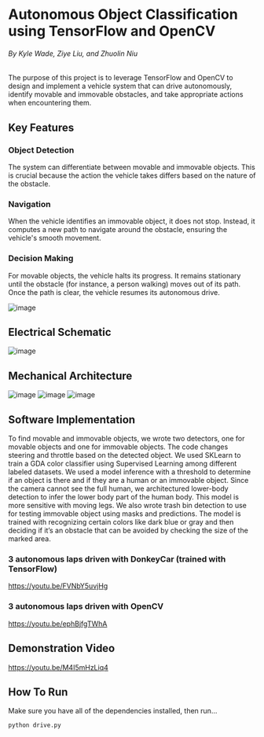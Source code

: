 # Autonomous Object Classification using TensorFlow and OpenCV
###### By Kyle Wade, Ziye Liu, and Zhuolin Niu
The purpose of this project is to leverage TensorFlow and OpenCV to design and implement a vehicle system that can drive autonomously, identify movable and immovable obstacles, and take appropriate actions when encountering them.

## Key Features
### Object Detection
The system can differentiate between movable and immovable objects. This is crucial because the action the vehicle takes differs based on the nature of the obstacle.
### Navigation
When the vehicle identifies an immovable object, it does not stop. Instead, it computes a new path to navigate around the obstacle, ensuring the vehicle's smooth movement.
### Decision Making
For movable objects, the vehicle halts its progress. It remains stationary until the obstacle (for instance, a person walking) moves out of its path. Once the path is clear, the vehicle resumes its autonomous drive.

![image](https://user-images.githubusercontent.com/59634395/207244675-022f54e1-1556-47b2-bb5b-98217dabb3b0.png)

## Electrical Schematic

![image](https://user-images.githubusercontent.com/59634395/207242946-bb10e014-676c-411b-b30b-95ce3fc1ac43.png)

## Mechanical Architecture

![image](https://user-images.githubusercontent.com/59634395/207244818-06fce14b-50aa-4358-9635-0933b3fe7b17.png)
![image](https://user-images.githubusercontent.com/59634395/207244869-3c7f0ef0-7008-4579-9187-efbad4ac7f68.png)
![image](https://user-images.githubusercontent.com/59634395/207244952-d64b235d-5281-41d7-9483-23dca541e885.png)

## Software Implementation

To find movable and immovable objects, we wrote two detectors, one for movable objects and one for immovable objects. The code changes steering and throttle based on the detected object. We used SKLearn to train a GDA color classifier using Supervised Learning among different labeled datasets. We used a model inference with a threshold to determine if an object is there and if they are a human or an immovable object. Since the camera cannot see the full human, we architectured lower-body detection to infer the lower body part of the human body. This model is more sensitive with moving legs. We also wrote trash bin detection to use for testing immovable object using masks and predictions. The model is trained with recognizing certain colors like dark blue or gray and then deciding if it’s an obstacle that can be avoided by checking the size of the marked area.

### 3 autonomous laps driven with DonkeyCar (trained with TensorFlow)

https://youtu.be/FVNbY5uvjHg

### 3 autonomous laps driven with OpenCV

https://youtu.be/ephBjfgTWhA

## Demonstration Video

https://youtu.be/M4I5mHzLiq4

## How To Run

Make sure you have all of the dependencies installed, then run...

`python drive.py`
